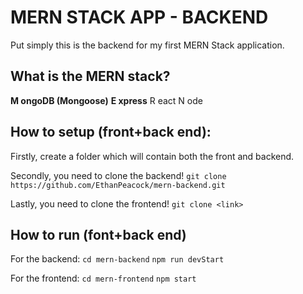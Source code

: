 # MERN STACK APP - BACKEND

Put simply this is the backend for my first MERN Stack application.

## What is the MERN stack?

**M ongoDB (Mongoose)**
**E xpress**
R eact
N ode

## How to setup (front+back end):

Firstly, create a folder which will contain both the front and backend.

Secondly, you need to clone the backend!
`git clone https://github.com/EthanPeacock/mern-backend.git`

Lastly, you need to clone the frontend!
`git clone <link>`

## How to run (font+back end)

For the backend:
`cd mern-backend`
`npm run devStart`

For the frontend:
`cd mern-frontend`
`npm start`
